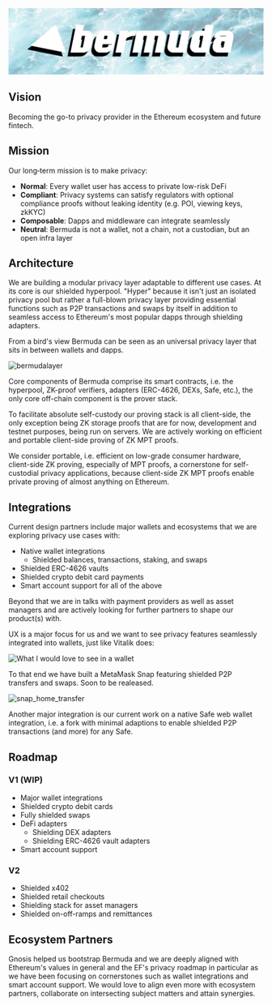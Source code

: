 ![banner](./banner.png)

## Vision

Becoming the go-to privacy provider in the Ethereum ecosystem and future fintech.

## Mission

Our long‑term mission is to make privacy:

- **Normal**: Every wallet user has access to private low-risk DeFi
- **Compliant**: Privacy systems can satisfy regulators with optional compliance proofs without leaking identity (e.g. POI, viewing keys, zkKYC)
- **Composable**: Dapps and middleware can integrate seamlessly
- **Neutral**: Bermuda is not a wallet, not a chain, not a custodian, but an open infra layer

## Architecture

We are building a modular privacy layer adaptable to different use cases. At its core is our shielded hyperpool. "Hyper" because it isn't just an isolated privacy pool but rather a full-blown privacy layer providing essential functions such as P2P transactions and swaps by itself in addition to seamless access to Ethereum's most popular dapps through shielding adapters.

From a bird's view Bermuda can be seen as an universal privacy layer that sits in between wallets and dapps.

![bermudalayer](https://hackmd.io/_uploads/HJUy-VV2el.png)

Core components of Bermuda comprise its smart contracts, i.e. the hyperpool, ZK-proof verifiers, adapters (ERC-4626, DEXs, Safe, etc.), the only core off-chain component is the prover stack.

To facilitate absolute self-custody our proving stack is all client-side, the only exception being ZK storage proofs that are for now, development and testnet purposes, being run on servers. We are actively working on efficient and portable client-side proving of ZK MPT proofs.

We consider portable, i.e. efficient on low-grade consumer hardware, client-side ZK proving, especially of MPT proofs, a cornerstone for self-custodial privacy applications, because client-side ZK MPT proofs enable private proving of almost anything on Ethereum.

## Integrations

Current design partners include major wallets and ecosystems that we are exploring privacy use cases with:

- Native wallet integrations
  - Shielded balances, transactions, staking, and swaps
- Shielded ERC-4626 vaults
- Shielded crypto debit card payments
- Smart account support for all of the above

Beyond that we are in talks with payment providers as well as asset managers and are actively looking for further partners to shape our product(s) with.

UX is a major focus for us and we want to see privacy features seamlessly integrated into wallets, just like Vitalik does:

![What I would love to see in a wallet](https://hackmd.io/_uploads/BkS9Ikwnxl.png)

To that end we have built a MetaMask Snap featuring shielded P2P transfers and swaps. Soon to be realeased.

![snap_home_transfer](https://hackmd.io/_uploads/Hk7CD9P3ll.png)

Another major integration is our current work on a native Safe web wallet integration, i.e. a fork with minimal adaptions to enable shielded P2P transactions (and more) for any Safe.

## Roadmap

### V1 (WIP)

- Major wallet integrations
- Shielded crypto debit cards
- Fully shielded swaps
- DeFi adapters
  - Shielding DEX adapters
  - Shielding ERC-4626 vault adapters
- Smart account support

### V2

- Shielded x402
- Shielded retail checkouts
- Shielding stack for asset managers
- Shielded on-off-ramps and remittances

## Ecosystem Partners

Gnosis helped us bootstrap Bermuda and we are deeply aligned with Ethereum's values in general and the EF's privacy roadmap in particular as we have been focusing on cornerstones such as wallet integrations and smart account support. We would love to align even more with ecosystem partners, collaborate on intersecting subject matters and attain synergies.
